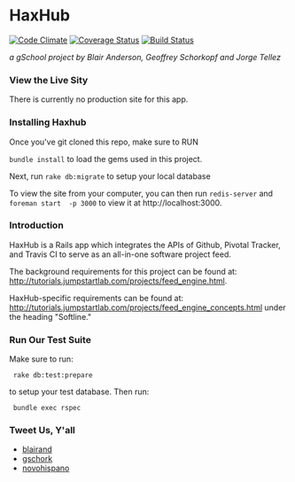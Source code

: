 # HaxHub

[![Code Climate](https://codeclimate.com/github/blairand/alpha-feed-engine.png)](https://codeclimate.com/github/blairand/alpha-feed-engine)
[![Coverage Status](https://coveralls.io/repos/blairand/alpha-feed-engine/badge.png)](https://coveralls.io/r/blairand/alpha-feed-engine)
[![Build Status](https://travis-ci.org/blairand/alpha-feed-engine.png)](https://travis-ci.org/blairand/alpha-feed-engine)

_a gSchool project by Blair Anderson, Geoffrey Schorkopf and Jorge Tellez_

### View the Live Sity

There is currently no production site for this app.

### Installing Haxhub

Once you've git cloned this repo, make sure to RUN

```bundle install``` to load the gems used in this project.


Next, run ```rake db:migrate``` to setup your local database

To view the site from your computer, you can then run ```redis-server``` and  ```foreman start  -p 3000``` to view it at http://localhost:3000.


### Introduction

HaxHub is a Rails app which integrates the APIs of Github, Pivotal Tracker, and Travis CI to serve as an all-in-one software project feed.

The background requirements for this project can be found at: http://tutorials.jumpstartlab.com/projects/feed_engine.html.

HaxHub-specific requirements can be found at: http://tutorials.jumpstartlab.com/projects/feed_engine_concepts.html under the heading "Softline."


### Run Our Test Suite

Make sure to run:

``` rake db:test:prepare```

to setup your test database. Then run:

``` bundle exec rspec```

### Tweet Us, Y'all

* [blairand](https://twitter.com/blairand)
* [gschork](https://twitter.com/gschork)
* [novohispano](https://twitter.com/novohispano)

